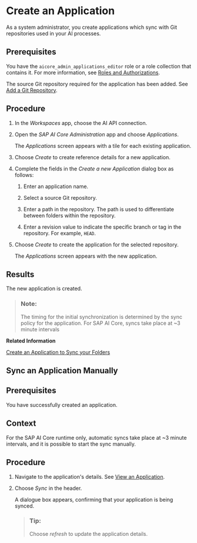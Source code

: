 <!-- loio6825db6930ce4da6a1aa2e9e965a32c4 -->

# Create an Application

As a system administrator, you create applications which sync with Git repositories used in your AI processes.



<a name="loio6825db6930ce4da6a1aa2e9e965a32c4__prereq_kth_t4g_4xb"/>

## Prerequisites

You have the `aicore_admin_applications_editor` role or a role collection that contains it. For more information, see [Roles and Authorizations](https://help.sap.com/docs/ai-launchpad/sap-ai-launchpad/roles-and-authorizations).

The source Git repository required for the application has been added. See [Add a Git Repository](https://help.sap.com/docs/ai-launchpad/sap-ai-launchpad/add-git-repository).



<a name="loio6825db6930ce4da6a1aa2e9e965a32c4__steps_ugb_54g_4xb"/>

## Procedure

1.  In the *Workspaces* app, choose the AI API connection.

2.  Open the *SAP AI Core Administration* app and choose *Applications*.

    The *Applications* screen appears with a tile for each existing application.

3.  Choose *Create* to create reference details for a new application.

4.  Complete the fields in the *Create a new Application* dialog box as follows:

    1.  Enter an application name.

    2.  Select a source Git repository.

    3.  Enter a path in the repository. The path is used to differentiate between folders within the repository.

    4.  Enter a revision value to indicate the specific branch or tag in the repository. For example, `HEAD`.


5.  Choose *Create* to create the application for the selected repository.

    The *Applications* screen appears with the new application.




<a name="loio6825db6930ce4da6a1aa2e9e965a32c4__result_n11_v4g_4xb"/>

## Results

The new application is created.

> ### Note:  
> The timing for the initial synchronization is determined by the sync policy for the application. For SAP AI Core, syncs take place at ~3 minute intervals

**Related Information**  


[Create an Application to Sync your Folders](https://help.sap.com/docs/AI_CORE/2d6c5984063c40a59eda62f4a9135bee/fd1aa517b21e495caa691259da38a5d0.html)

<a name="task_jdm_nrg_4xb"/>

<!-- task\_jdm\_nrg\_4xb -->

## Sync an Application Manually



<a name="task_jdm_nrg_4xb__d12e798"/>

## Prerequisites

You have successfully created an application.



<a name="task_jdm_nrg_4xb__d12e804"/>

## Context

For the SAP AI Core runtime only, automatic syncs take place at ~3 minute intervals, and it is possible to start the sync manually.



<a name="task_jdm_nrg_4xb__d12e812"/>

## Procedure

1.  Navigate to the application's details. See [View an Application](https://help.sap.com/docs/ai-launchpad/sap-ai-launchpad/view-application).

2.  Choose *Sync* in the header.

    A dialogue box appears, confirming that your application is being synced.

    > ### Tip:  
    > Choose *refresh* to update the application details.


